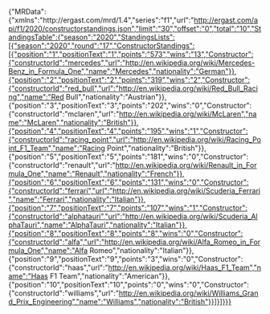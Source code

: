 {"MRData":{"xmlns":"http:\/\/ergast.com\/mrd\/1.4","series":"f1","url":"http://ergast.com/api/f1/2020/constructorstandings.json","limit":"30","offset":"0","total":"10","StandingsTable":{"season":"2020","StandingsLists":[{"season":"2020","round":"17","ConstructorStandings":[{"position":"1","positionText":"1","points":"573","wins":"13","Constructor":{"constructorId":"mercedes","url":"http://en.wikipedia.org/wiki/Mercedes-Benz_in_Formula_One","name":"Mercedes","nationality":"German"}},{"position":"2","positionText":"2","points":"319","wins":"2","Constructor":{"constructorId":"red_bull","url":"http://en.wikipedia.org/wiki/Red_Bull_Racing","name":"Red Bull","nationality":"Austrian"}},{"position":"3","positionText":"3","points":"202","wins":"0","Constructor":{"constructorId":"mclaren","url":"http://en.wikipedia.org/wiki/McLaren","name":"McLaren","nationality":"British"}},{"position":"4","positionText":"4","points":"195","wins":"1","Constructor":{"constructorId":"racing_point","url":"http://en.wikipedia.org/wiki/Racing_Point_F1_Team","name":"Racing Point","nationality":"British"}},{"position":"5","positionText":"5","points":"181","wins":"0","Constructor":{"constructorId":"renault","url":"http://en.wikipedia.org/wiki/Renault_in_Formula_One","name":"Renault","nationality":"French"}},{"position":"6","positionText":"6","points":"131","wins":"0","Constructor":{"constructorId":"ferrari","url":"http://en.wikipedia.org/wiki/Scuderia_Ferrari","name":"Ferrari","nationality":"Italian"}},{"position":"7","positionText":"7","points":"107","wins":"1","Constructor":{"constructorId":"alphatauri","url":"http://en.wikipedia.org/wiki/Scuderia_AlphaTauri","name":"AlphaTauri","nationality":"Italian"}},{"position":"8","positionText":"8","points":"8","wins":"0","Constructor":{"constructorId":"alfa","url":"http://en.wikipedia.org/wiki/Alfa_Romeo_in_Formula_One","name":"Alfa Romeo","nationality":"Italian"}},{"position":"9","positionText":"9","points":"3","wins":"0","Constructor":{"constructorId":"haas","url":"http://en.wikipedia.org/wiki/Haas_F1_Team","name":"Haas F1 Team","nationality":"American"}},{"position":"10","positionText":"10","points":"0","wins":"0","Constructor":{"constructorId":"williams","url":"http://en.wikipedia.org/wiki/Williams_Grand_Prix_Engineering","name":"Williams","nationality":"British"}}]}]}}}